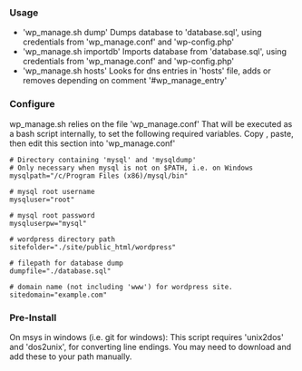 ### Usage

 * 'wp_manage.sh dump'
    Dumps database to 'database.sql',
    using credentials from 'wp_manage.conf' and 'wp-config.php'
 * 'wp_manage.sh importdb'
    Imports database from 'database.sql',
    using credentials from 'wp_manage.conf' and 'wp-config.php'
 * 'wp_manage.sh hosts'
    Looks for dns entries in 'hosts' file,
    adds or removes depending on comment '#wp_manage_entry'


### Configure

wp_manage.sh relies on the file 'wp_manage.conf'
That will be executed as a bash script internally,
to set the following required variables.
Copy , paste, then edit this section into 'wp_manage.conf'

````
# Directory containing 'mysql' and 'mysqldump'
# Only necessary when mysql is not on $PATH, i.e. on Windows
mysqlpath="/c/Program Files (x86)/mysql/bin"

# mysql root username
mysqluser="root"

# mysql root password
mysqluserpw="mysql"

# wordpress directory path
sitefolder="./site/public_html/wordpress"

# filepath for database dump
dumpfile="./database.sql"

# domain name (not including 'www') for wordpress site.
sitedomain="example.com"
````

### Pre-Install

On msys in windows (i.e. git for windows):
This script requires 'unix2dos' and 'dos2unix', for converting line endings.
You may need to download and add these to your path manually.
